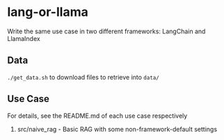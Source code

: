 # lang-or-llama
Write the same use case in two different frameworks: LangChain and LlamaIndex


## Data

`./get_data.sh` to download files to retrieve into `data/`


## Use Case
For details, see the README.md of each use case respectively

1. src/naive_rag - Basic RAG with some non-framework-default settings